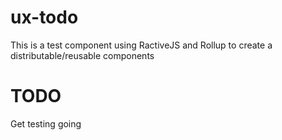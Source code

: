 # ux-todo

This is a test component using RactiveJS and Rollup to create a distributable/reusable components

# TODO

Get testing going
